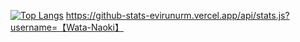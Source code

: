 
[![Top Langs](https://github-readme-stats.vercel.app/api/top-langs/?username=Wata-Naoki&theme=vue-dark&show_icons=true&layout=compact)](https://github.com/Wata-Naoki/github-readme-stats)
https://github-stats-evirunurm.vercel.app/api/stats.js?username=【Wata-Naoki】
